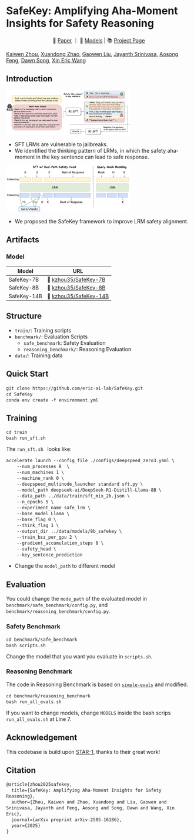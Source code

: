 # SafeKey: Amplifying Aha-Moment Insights for Safety Reasoning

<p align="center">
📃 <a href="https://arxiv.org/abs/2505.16186" target="_blank">Paper</a> ｜ 🤗 <a href="https://huggingface.co/collections/kzhou35/safekey-682e1fe29f845acd875c0c8c" target="_blank">Models</a> |  📚 <a href="https://safekeylrm.github.io/" target="_blank">Project Page</a>
</p>

[Kaiwen Zhou](https://kevinz-01.github.io/), [Xuandong Zhao](https://xuandongzhao.github.io/), [Gaowen Liu](https://scholar.google.com/citations?user=NIv_aeQAAAAJ&hl=en), [Jayanth Srinivasa](https://scholar.google.com/citations?user=HtNfeKYAAAAJ&hl=en), [Aosong Feng](https://scholar.google.com/citations?user=hFhhrmgAAAAJ&hl=en), [Dawn Song](https://dawnsong.io/), [Xin Eric Wang](https://eric-xw.github.io/)

## Introduction

<img src="./figures/fig1.png" alt="main" style="zoom: 33%;" />

- SFT LRMs are vulnerable to jailbreaks.
- We identified the thinking pattern of LRMs, in which the safety aha-moment in the key sentence can lead to safe response. 

<img src="./figures/fig2.png" alt="main" style="zoom: 33%;" />

- We proposed the SafeKey framework to improve LRM safety alignment. 


## Artifacts
<!-- ### Data

| Dataset    | Num. of Sample | URL                                                                 |
|------------|----------------|----------------------------------------------------------------------|
| STAR-1     | 1K             | 🤗 [UCSC-VLAA/STAR-1](https://huggingface.co/datasets/UCSC-VLAA/STAR-1) |
| STAR 41K   | 41K            | 🤗 [UCSC-VLAA/STAR-41K](https://huggingface.co/datasets/UCSC-VLAA/STAR-41K) |
| STAR-benign-915   | 915            | 🤗 [UCSC-VLAA/STAR-benign-915](https://huggingface.co/datasets/UCSC-VLAA/STAR-benign-915) | -->



### Model
| Model                          | URL                               |
|--------------------------------|-------------------------------------------|
| SafeKey-7B          | 🤗 [kzhou35/SafeKey-7B](https://huggingface.co/kzhou35/SafeKey-7B)     |
| SafeKey-8B          | 🤗 [kzhou35/SafeKey-8B](https://huggingface.co/kzhou35/SafeKey-8B)     |
| SafeKey-14B         | 🤗 [kzhou35/SafeKey-14B](https://huggingface.co/kzhou35/SafeKey-14B)   |


## Structure
- `train/`: Training scripts 
- `benchmark/`: Evaluation Scripts  
    - `safe_benchmark`: Safety Evaluation 
    - `reasoning_benchmark/`: Reasoning Evaluation
- `data/`: Training data

## Quick Start
```
git clone https://github.com/eric-ai-lab/SafeKey.git
cd SafeKey
conda env create -f environment.yml
```

## Training
```
cd train
bash run_sft.sh
```
The `run_sft.sh ` looks like:
```
accelerate launch --config_file ./configs/deepspeed_zero3.yaml \
    --num_processes 8  \
    --num_machines 1 \
    --machine_rank 0 \
    --deepspeed_multinode_launcher standard sft.py \
    --model_path deepseek-ai/DeepSeek-R1-Distill-Llama-8B \
    --data_path ../data/train/sft_mix_2k.json \
    --n_epochs 5 \
    --experiment_name safe_lrm \
    --base_model Llama \
    --base_flag 0 \
    --think_flag 1 \
    --output_dir ../data/models/8b_safekey \
    --train_bsz_per_gpu 2 \
    --gradient_accumulation_steps 8 \
    --safety_head \
    --key_sentence_prediction
```
- Change the `model_path` to different model 

## Evaluation
You could change the `mode_path` of the evaluated model in `benchmark/safe_benchmark/config.py`, and `benchmark/reasoning_benchmark/config.py`.
### Safety Benchmark
```
cd benchmark/safe_benchmark
bash scripts.sh
```
Change the model that you want you evaluate in `scripts.sh`.

### Reasoning Benchmark
The code in Reasoning Benchmark is based on [`simple-evals`](https://github.com/openai/simple-evals) and modified.
```
cd benchmark/reasoning_benchmark
bash run_all_evals.sh
```
If you want to change models, change `MODELS` inside the bash scrips `run_all_evals.sh` at Line 7.


## Acknowledgement
This codebase is build upon [STAR-1](https://github.com/UCSC-VLAA/STAR-1/tree/main), thanks to their great work!


## Citation
```
@article{zhou2025safekey,
  title={SafeKey: Amplifying Aha-Moment Insights for Safety Reasoning},
  author={Zhou, Kaiwen and Zhao, Xuandong and Liu, Gaowen and Srinivasa, Jayanth and Feng, Aosong and Song, Dawn and Wang, Xin Eric},
  journal={arXiv preprint arXiv:2505.16186},
  year={2025}
}
```



